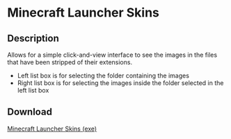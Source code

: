 # Minecraft Launcher Skins

## Description
Allows for a simple click-and-view interface to see the images in the files that have been stripped of their extensions.<br/>
- Left list box is for selecting the folder containing the images
- Right list box is for selecting the images inside the folder selected in the left list box

## Download
[Minecraft Launcher Skins (exe)](https://github.com/Lexz-08/Minecraft-Launcher-Skins/releases/download/mls-release/Minecraft.Launcher.Skins.exe)
